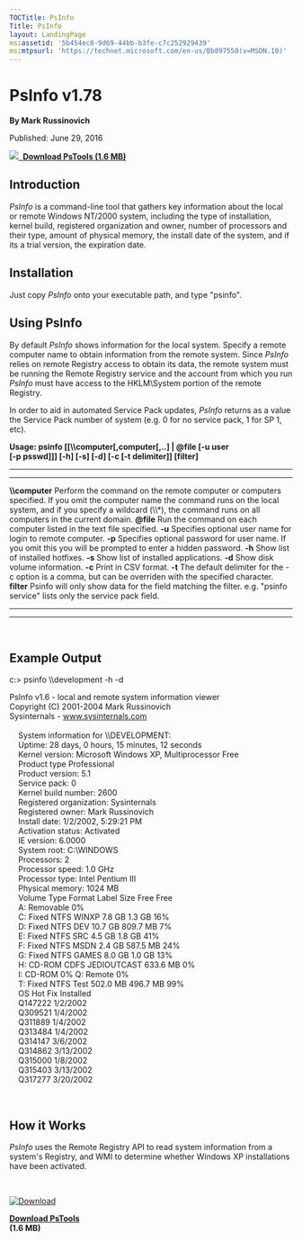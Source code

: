 ```yaml
--- 
TOCTitle: PsInfo
Title: PsInfo
layout: LandingPage
ms:assetid: '5b454ec8-9d69-44bb-b3fe-c7c252929439'
ms:mtpsurl: 'https://technet.microsoft.com/en-us/Bb897550(v=MSDN.10)'
---
```


PsInfo v1.78
============

**By Mark Russinovich**

Published: June 29, 2016

[![](/media/landing/sysinternals/download_sm.png)
 **Download PsTools (1.6
MB)**](https://download.sysinternals.com/files/pstools.zip)


## Introduction

*PsInfo* is a command-line tool that gathers key information about the
local or remote Windows NT/2000 system, including the type of
installation, kernel build, registered organization and owner, number of
processors and their type, amount of physical memory, the install date
of the system, and if its a trial version, the expiration date.  

## Installation

Just copy *PsInfo* onto your executable path, and type "psinfo".  

## Using PsInfo

By default *PsInfo* shows information for the local system. Specify a
remote computer name to obtain information from the remote system. Since
*PsInfo* relies on remote Registry access to obtain its data, the remote
system must be running the Remote Registry service and the account from
which you run *PsInfo* must have access to the HKLM\\System portion of
the remote Registry.

In order to aid in automated Service Pack updates, *PsInfo* returns as a
value the Service Pack number of system (e.g. 0 for no service pack, 1
for SP 1, etc).

**Usage: psinfo \[\[\\\\computer\[,computer\[,..\] | @file \[-u user  
\[-p psswd\]\]\] \[-h\] \[-s\] \[-d\] \[-c \[-t delimiter\]\]
\[filter\]**

 
------------------ 
-----------------------------------------------------------------------------------------------------------------------------------------------------------------------------------------------------------------------------------------
  **\\\\computer**   Perform the command on the remote computer or computers specified. If you omit the computer name the command runs on the local system, and if you specify a wildcard (\\\\\*), the command runs on all computers in the current domain.
  **@file**          Run the command on each computer listed in the text file specified.
  **-u**             Specifies optional user name for login to remote computer.
  **-p**             Specifies optional password for user name. If you omit this you will be prompted to enter a hidden password.
  **-h**             Show list of installed hotfixes.
  **-s**             Show list of installed applications.
  **-d**             Show disk volume information.
  **-c**             Print in CSV format.
  **-t**             The default delimiter for the -c option is a comma, but can be overriden with the specified character.
  **filter**         Psinfo will only show data for the field matching the filter. e.g. "psinfo service" lists only the service pack field.
 
------------------ 
-----------------------------------------------------------------------------------------------------------------------------------------------------------------------------------------------------------------------------------------

 

## Example Output

c:&gt; psinfo \\\\development -h -d  
  
PsInfo v1.6 - local and remote system information viewer  
Copyright (C) 2001-2004 Mark Russinovich  
Sysinternals - www.sysinternals.com  
   
    System information for \\\\DEVELOPMENT:  
    Uptime: 28 days, 0 hours, 15 minutes, 12 seconds  
    Kernel version: Microsoft Windows XP, Multiprocessor Free  
    Product type Professional  
    Product version: 5.1  
    Service pack: 0  
    Kernel build number: 2600  
    Registered organization: Sysinternals  
    Registered owner: Mark Russinovich  
    Install date: 1/2/2002, 5:29:21 PM  
    Activation status: Activated  
    IE version: 6.0000  
    System root: C:\\WINDOWS  
    Processors: 2  
    Processor speed: 1.0 GHz  
    Processor type: Intel Pentium III  
    Physical memory: 1024 MB  
    Volume Type Format Label Size Free Free  
    A: Removable 0%  
    C: Fixed NTFS WINXP 7.8 GB 1.3 GB 16%  
    D: Fixed NTFS DEV 10.7 GB 809.7 MB 7%  
    E: Fixed NTFS SRC 4.5 GB 1.8 GB 41%  
    F: Fixed NTFS MSDN 2.4 GB 587.5 MB 24%  
    G: Fixed NTFS GAMES 8.0 GB 1.0 GB 13%  
    H: CD-ROM CDFS JEDIOUTCAST 633.6 MB 0%  
    I: CD-ROM 0% Q: Remote 0%  
    T: Fixed NTFS Test 502.0 MB 496.7 MB 99%  
    OS Hot Fix Installed  
    Q147222 1/2/2002  
    Q309521 1/4/2002  
    Q311889 1/4/2002  
    Q313484 1/4/2002  
    Q314147 3/6/2002  
    Q314862 3/13/2002  
    Q315000 1/8/2002  
    Q315403 3/13/2002  
    Q317277 3/20/2002

 

## How it Works

*PsInfo* uses the Remote Registry API to read system information from a
system's Registry, and WMI to determine whether Windows XP installations
have been activated.

 

[![Download](/media/landing/sysinternals/download_sm.png "Download")
](https://download.sysinternals.com/files/pstools.zip)

[**Download PsTools**  
](https://download.sysinternals.com/files/pstools.zip)**(1.6 MB)**
